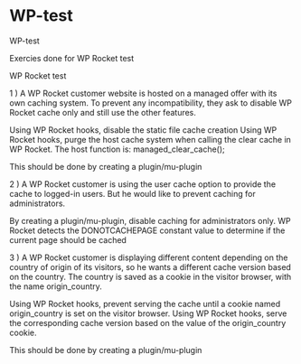 # WP-test
WP-test

Exercies done for WP Rocket test



WP Rocket test

1 ) A WP Rocket customer website is hosted on a managed offer with its own caching system. To prevent any incompatibility, they ask to disable WP Rocket cache only and still use the other features.

Using WP Rocket hooks, disable the static file cache creation
Using WP Rocket hooks, purge the host cache system when calling the clear cache in WP Rocket. The host function is: managed_clear_cache();

This should be done by creating a plugin/mu-plugin

2 ) A WP Rocket customer is using the user cache option to provide the cache to logged-in users. But he would like to prevent caching for administrators.

By creating a plugin/mu-plugin, disable caching for administrators only.
WP Rocket detects the DONOTCACHEPAGE constant value to determine if the current page should be cached

3 ) A WP Rocket customer is displaying different content depending on the country of origin of its visitors, so he wants a different cache version based on the country. The country is saved as a cookie in the visitor browser, with the name origin_country.

Using WP Rocket hooks, prevent serving the cache until a cookie named origin_country is set on the visitor browser.
Using WP Rocket hooks, serve the corresponding cache version based on the value of the origin_country cookie.

This should be done by creating a plugin/mu-plugin

